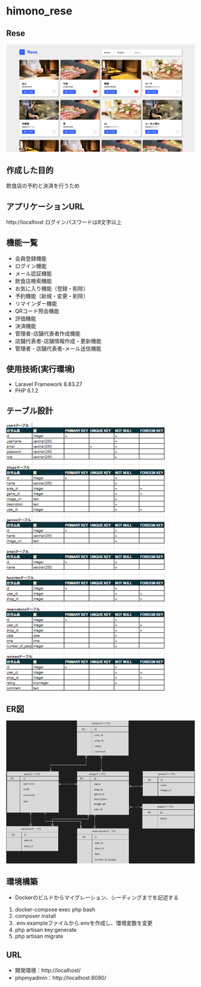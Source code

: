 # himono_rese
## Rese
![Stamp](https://github.com/tkkap04/himono_rese/blob/main/shop_all.png)

## 作成した目的
飲食店の予約と決済を行うため

## アプリケーションURL
http://localhost
ログインパスワードは8文字以上

## 機能一覧
- 会員登録機能
- ログイン機能
- メール認証機能
- 飲食店検索機能
- お気に入り機能（登録・削除）
- 予約機能（新規・変更・削除）
- リマインダー機能
- QRコード照会機能
- 評価機能
- 決済機能
- 管理者-店舗代表者作成機能
- 店舗代表者-店舗情報作成・更新機能
- 管理者・店舗代表者-メール送信機能

## 使用技術(実行環境)
- Laravel Framework 8.83.27
- PHP 8.1.2

## テーブル設計
![Table](https://github.com/tkkap04/himono_rese/blob/main/table.png)

## ER図
![Atte](https://github.com/tkkap04/himono_rese/blob/main/rese.png)

## 環境構築
- Dockerのビルドからマイグレーション、シーディングまでを記述する
1. docker-compose exec php bash
2. composer install
3. .env.exampleファイルから.envを作成し、環境変数を変更
4. php artisan key:generate
5. php artisan migrate

## URL
- 開発環境：http://localhost/
- phpmyadmin：http://localhost:8080/
